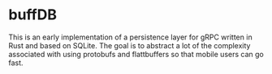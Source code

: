 # buffDB

This is an early implementation of a persistence layer for gRPC written in Rust and based on SQLite. The goal is to abstract a lot of the complexity associated with using protobufs and flattbuffers so that mobile users can go fast.
